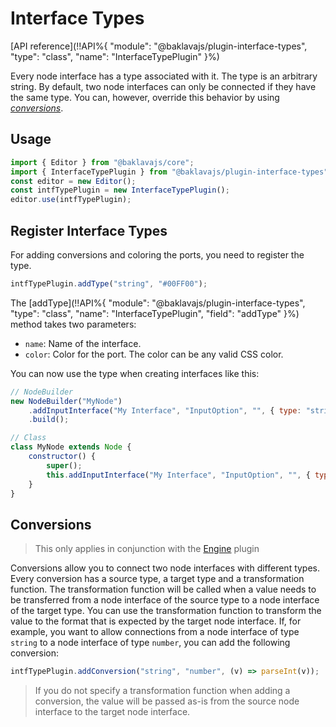 # Interface Types

[API reference](!!API%{ "module": "@baklavajs/plugin-interface-types", "type": "class", "name": "InterfaceTypePlugin" }%)

Every node interface has a type associated with it. The type is an arbitrary string.
By default, two node interfaces can only be connected if they have the same type.
You can, however, override this behavior by using [*conversions*](#conversions).

## Usage
```js
import { Editor } from "@baklavajs/core";
import { InterfaceTypePlugin } from "@baklavajs/plugin-interface-types";
const editor = new Editor();
const intfTypePlugin = new InterfaceTypePlugin();
editor.use(intfTypePlugin);
```

## Register Interface Types
For adding conversions and coloring the ports, you need to register the type.

```js
intfTypePlugin.addType("string", "#00FF00");
```

The [addType](!!API%{ "module": "@baklavajs/plugin-interface-types", "type": "class", "name": "InterfaceTypePlugin", "field": "addType" }%) method takes two parameters:
* `name`: Name of the interface.
* `color`: Color for the port. The color can be any valid CSS color.

You can now use the type when creating interfaces like this:
```js
// NodeBuilder
new NodeBuilder("MyNode")
    .addInputInterface("My Interface", "InputOption", "", { type: "string" })
    .build();

// Class
class MyNode extends Node {
    constructor() {
        super();
        this.addInputInterface("My Interface", "InputOption", "", { type: "string" })
    }
}
```

## Conversions

> This only applies in conjunction with the [Engine](/plugins/engine.md) plugin

Conversions allow you to connect two node interfaces with different types.
Every conversion has a source type, a target type and a transformation function.
The transformation function will be called when a value needs to be transferred from a node interface of the source type to a node interface of the target type. You can use the transformation function to transform the value to the format that is expected by the target node interface.
If, for example, you want to allow connections from a node interface of type `string` to a node interface of type `number`, you can add the following conversion:
```js
intfTypePlugin.addConversion("string", "number", (v) => parseInt(v));
```

> If you do not specify a transformation function when adding a conversion, the value will be passed as-is from the source node interface to the target node interface.